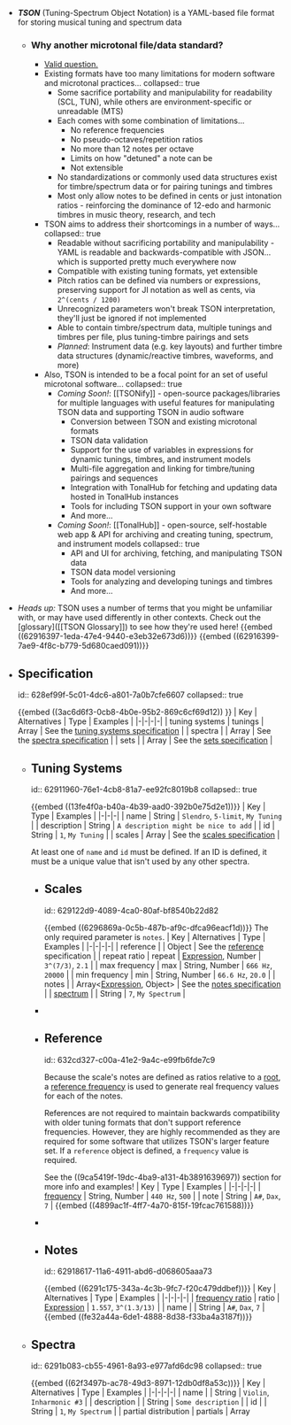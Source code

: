 - ***TSON*** (Tuning-Spectrum Object Notation) is a YAML-based file format for storing musical tuning and spectrum data
	- ### Why another microtonal file/data standard?
		- [Valid question.](((629168a2-5251-438a-983c-1c1a993aeaeb)))
		- Existing formats have too many limitations for modern software and microtonal practices...
		  collapsed:: true
			- Some sacrifice portability and manipulability for readability (SCL, TUN), while others are environment-specific or unreadable (MTS)
			- Each comes with some combination of limitations...
				- No reference frequencies
				- No pseudo-octaves/repetition ratios
				- No more than 12 notes per octave
				- Limits on how "detuned" a note can be
				- Not extensible
			- No standardizations or commonly used data structures exist for timbre/spectrum data or for pairing tunings and timbres
			- Most only allow notes to be defined in cents or just intonation ratios - reinforcing the dominance of 12-edo and harmonic timbres in music theory, research, and tech
		- TSON aims to address their shortcomings in a number of ways...
		  collapsed:: true
			- Readable without sacrificing portability and manipulability - YAML is readable and backwards-compatible with JSON... which is supported pretty much everywhere now
			- Compatible with existing tuning formats, yet extensible
			- Pitch ratios can be defined via numbers or expressions, preserving support for JI notation as well as cents, via `2^(cents / 1200)`
			- Unrecognized parameters won't break TSON interpretation, they'll just be ignored if not implemented
			- Able to contain timbre/spectrum data, multiple tunings and timbres per file, plus tuning-timbre pairings and sets
			- *Planned*: Instrument data (e.g. key layouts) and further timbre data structures (dynamic/reactive timbres, waveforms, and more)
		- Also, TSON is intended to be a focal point for an set of useful microtonal software...
		  collapsed:: true
			- *Coming Soon!*: [[TSONify]] - open-source packages/libraries for multiple languages with useful features for manipulating TSON data and supporting TSON in audio software
				- Conversion between TSON and existing microtonal formats
				- TSON data validation
				- Support for the use of variables in expressions for dynamic tunings, timbres, and instrument models
				- Multi-file aggregation and linking for timbre/tuning pairings and sequences
				- Integration with TonalHub for fetching and updating data hosted in TonalHub instances
				- Tools for including TSON support in your own software
				- And more...
			- *Coming Soon!*: [[TonalHub]] - open-source, self-hostable web app & API for archiving and creating tuning, spectrum, and instrument models
			  collapsed:: true
				- API and UI for archiving, fetching, and manipulating TSON data
				- TSON data model versioning
				- Tools for analyzing and developing tunings and timbres
				- And more...
- *Heads up:* TSON uses a number of terms that you might be unfamiliar with, or may have used differently in other contexts. Check out the [glossary]([[TSON Glossary]]) to see how they're used here!
  {{embed ((62916397-1eda-47e4-9440-e3eb32e673d6))}}
  {{embed ((62916399-7ae9-4f8c-b779-5d680caed091))}}
- ## Specification
  id:: 628ef99f-5c01-4dc6-a801-7a0b7cfe6607
  collapsed:: true
  
  {{embed ((3ac6d6f3-0cb8-4b0e-95b2-869c6cf69d12)) }}
  | Key | Alternatives | Type | Examples |
  |-|-|-|-|
  | tuning systems | tunings | Array <Object> | See the [tuning systems specification](((62911960-76e1-4cb8-81a7-ee92fc8019b8))) |
  | spectra | | Array <Object> | See the [spectra specification](((6291b083-cb55-4961-8a93-e977afd6dc98))) |
  | sets | | Array <Object> | See the [sets specification](((6291b0c2-024a-45e7-86dc-4d149993c94e))) |
	- ## Tuning Systems
	  id:: 62911960-76e1-4cb8-81a7-ee92fc8019b8
	  collapsed:: true
	  
	  {{embed ((13fe4f0a-b40a-4b39-aad0-392b0e75d2e1))}}
	  | Key | Type | Examples |
	  |-|-|-|
	  | name | String | `Slendro`, `5-limit`, `My Tuning` |
	  | description | String | `A description might be nice to add` |
	  | id | String | `1`, `My Tuning` |
	  | scales | Array <Object> | See the [scales specification](((629122d9-4089-4ca0-80af-bf8540b22d82))) |
	  
	  At least one of `name` and `id` must be defined. If an ID is defined, it must be a unique value that isn't used by any other spectra.
		- ## Scales
		  id:: 629122d9-4089-4ca0-80af-bf8540b22d82
		  
		  {{embed ((6296869a-0c5b-487b-af9c-dfca96eacf1d))}} 
		  The only required parameter is `notes`.
		  | Key | Alternatives | Type | Examples |
		  |-|-|-|-|
		  | reference | | Object | See the [reference](((632cd327-c00a-41e2-9a4c-e99fb6fde7c9))) specification |
		  | repeat ratio | repeat | [Expression](((629146bc-6e1e-4a00-b2a0-5c205cfb23c6))), Number | `3^(7/3)`, `2.1` |
		  | max frequency | max | String, Number | `666 Hz`, `20000` |
		  | min frequency | min | String, Number | `66.6 Hz`, `20.0` |
		  | notes | | Array<[Expression](((629146bc-6e1e-4a00-b2a0-5c205cfb23c6))), Object> | See the [notes specification](((62918617-11a6-4911-abd6-d068605aaa73))) |
		  | [spectrum](((62f2aa52-4de4-4e95-8e5a-a90fa4f99e4e))) | | String | `7`, `My Spectrum` |
		-
		- ## Reference
		  id:: 632cd327-c00a-41e2-9a4c-e99fb6fde7c9
		  
		  Because the scale's notes are defined as ratios relative to a [root](((62919617-9d52-416c-be4f-c72edbbbda0f))), a [reference frequency](((62919254-679c-4edd-aacc-105fc45c85b2))) is used to generate real frequency values for each of the notes.
		  
		  References are not required to maintain backwards compatibility with older tuning formats that don't support reference frequencies. However, they are highly recommended as they are required for some software that utilizes TSON's larger feature set. If a `reference` object is defined, a `frequency` value is required.
		  
		  See the ((9ca5419f-19dc-4ba9-a131-4b3891639697)) section for more info and examples!
		  | Key | Type | Examples |
		  |-|-|-|-|
		  | [frequency](((62918b58-f893-48c9-b530-4102f7f3c173))) | String, Number | `440 Hz`, `500` |
		  | note | String | `A#`, `Dax`, `7` |
		  {{embed ((4899ac1f-4ff7-4a70-815f-19fcac761588))}}
		-
		- ## Notes
		  id:: 62918617-11a6-4911-abd6-d068605aaa73
		  
		  {{embed ((6291c175-343a-4c3b-9fc7-f20c479ddbef))}} 
		  | Key | Alternatives | Type | Examples |
		  |-|-|-|-|
		  | [frequency ratio](((62918b58-f893-48c9-b530-4102f7f3c173))) | ratio | [Expression](((629146bc-6e1e-4a00-b2a0-5c205cfb23c6))) | `1.557`, `3^(1.3/13)` |
		  | name | | String | `A#`, `Dax`, `7` |
		  {{embed ((fe32a44a-6de1-4888-8d38-f33ba4a3187f))}}
	- ## Spectra
	  id:: 6291b083-cb55-4961-8a93-e977afd6dc98
	  collapsed:: true
	  
	  {{embed ((62f3497b-ac78-49d3-8971-12db0df8a53c))}}
	  | Key | Alternatives | Type | Examples |
	  |-|-|-|-|
	  | name | | String | `Violin`, `Inharmonic #3` |
	  | description | | String | `Some description` |
	  | id | | String | `1`, `My Spectrum` |
	  | partial distribution | partials | Array <Object> | See the [partials specification](((629122d9-4089-4ca0-80af-bf8540b22d82))) |
	  
	  At least one of `name` and `id` must be defined. If an ID is defined, it must be a unique value that isn't used by any other spectra.
		- ## Partial Distribution
		  
		  The **partials** array contains the spectrum's [partial distribution](((629bee65-cf76-4a03-a0e9-4862024c7d4e))).
		  
		  Each partial is represented by an object containing a [frequency ratio](((62918b58-f893-48c9-b530-4102f7f3c173))) and an [amplitude weight](((63111de0-f636-40c4-8c5f-da2c9164619b))).
		  | Key | Alternatives | Type |
		  |-|-|-|
		  | frequency ratio | ratio | [Expression](((629146bc-6e1e-4a00-b2a0-5c205cfb23c6))) |
		  | amplitude weight | weight | [Expression](((629146bc-6e1e-4a00-b2a0-5c205cfb23c6))) |
	- ## Sets
	  id:: 6291b0c2-024a-45e7-86dc-4d149993c94e
	  collapsed:: true
	  
	  {{embed ((63113e04-b1ed-4f89-b615-b012672760d2))}}
	  | Key | Type | Examples |
	  |-|-|-|-|
	  | name | String | `Composition 5` |
	  | description | String | `Some description` |
	  | members | Array <Object> | See the [set members specification](((63113f49-888a-4948-b896-b7448242a854))) |
		- ## Set Members
		  id:: 63113f49-888a-4948-b896-b7448242a854
		  
		  Set members can reference a tuning system, a spectrum, or both.
		  
		  If both are defined, you can also provide a boolean, `override scale spectra`, which determines whether the spectrum defined in the set member should be used instead of any spectra that are declared in the tuning's scales.
		  
		  To include a spectrum or tuning in a set, the tuning or spectra must be defined in their respective arrays, and you must reference its `id` parameter, which must be a unique value.
		  
		  | Key | Alternatives | Type | Examples |
		  |-|-|-|-|
		  | tuning system | tuning | String | `1`, `My Special Tuning` |
		  | spectrum | | String | `1`, `My Special Spectrum` |
		  | override scale spectra | | Boolean | `true`, `false` |
	- ### Example TSONs
	  collapsed:: true
		- ```yaml
		  Tuning Systems
		    - name: 12edo
		      scales
		        - reference frequency: 440 hz
		          repeat ratio: 2.0
		          notes
		            - frequency ratio: 1
		              name: A
		            - ratio: 2^(1/12)
		              name: [ A#, Bb ]
		            # etc...
		    - name: JI - BP-edo
		      scales
		        - reference: 440
		          repeat: 2
		          max frequency: 880 hz
		          notes
		            - ratio: 3/2
		            	name: ref
		            - [ 4/3, 5/3 ]
		            # etc...
		        - reference: 880
		          repeat: 3
		          min: 880
		          notes
		            - 3^(1/13)
		            # etc...
		  
		  Spectra
		    - name: harmonic
		      overtones
		        - frequency ratio: 1
		          amplitude weight: 1
		        - ratio: 2
		          weight: 1/2
		        # etc...
		      # TBD
		      # - noise profile
		  
		  Instruments
		    # TBD
		    
		  Sets
		    # TBD
		  ```
- ## Understanding and Using TSON
  id:: 6291b7d7-25fc-4c5b-9a69-31565e1b89d8
  collapsed:: true
	- TSON is designed to hold [Tuning Systems](((62911960-76e1-4cb8-81a7-ee92fc8019b8))), [Spectra](((6291b083-cb55-4961-8a93-e977afd6dc98))), and [Sets](((6291b0c2-024a-45e7-86dc-4d149993c94e)))
	  id:: 3ac6d6f3-0cb8-4b0e-95b2-869c6cf69d12
	  
	  At the top level, TSON is just arrays of each.
	- ### Understanding Tuning Systems and Scales
	  id:: 9ca5419f-19dc-4ba9-a131-4b3891639697
	  collapsed:: true
		- In TSON, tuning systems are made of [scales](((629122d9-4089-4ca0-80af-bf8540b22d82))), and scales are made of [notes](((62918617-11a6-4911-abd6-d068605aaa73))).
		  id:: 13fe4f0a-b40a-4b39-aad0-392b0e75d2e1
		- Scales are functional and generative in the sense that notes are defined in relation to a [root](((62919617-9d52-416c-be4f-c72edbbbda0f))), and a [reference frequency](((62919254-679c-4edd-aacc-105fc45c85b2))) is used to generate real frequency values for all of the notes.
			- *Example:*
			  ```yaml
			  Tuning System
			    - scales
			      - reference frequency: 100 hz
			        notes
			          - 1			# 100 hz
			          - 1.3		# 130 hz
			          - 1.5		# 150 hz
			          - 1.75		# 175 hz
			  ```
		- If using multiple scales in a tuning system, the scales can overlap so that their notes are interlaced.
			- *Example:*
			  ```yaml
			  Tuning System
			    - scales
			      - reference frequency: 100 hz
			        notes
			          - 1			# 100 hz
			          - 1.5		# 150 hz
			          - 1.75		# 175 hz
			  
			      - reference frequency: 80 hz
			        notes
			          - 1 		# 80 hz
			          - 1.5		# 120 hz
			          - 2			# 160 hz
			          - 2.5		# 200 hz
			  ```
	- ### Understanding Scale Parameters
	  collapsed:: true
		- Scales can be made to repeat at a given ratio to the [root](((62919617-9d52-416c-be4f-c72edbbbda0f))) - the [repeat ratio](((6291924c-5500-456e-9cca-6a138f6e16c6))) then becomes the new root. This happens in both directions along the frequency spectrum - both increasing and decreasing in pitch.
			- *Example:*
			  ```yaml
			  Tuning System
			    - scales
			      - reference frequency: 100 hz
			        repeat ratio: 2
			        notes
			          - 1			# ... 50 hz, 100 hz, 200 hz, 400 hz ...
			          - 1.5		# ... 75 hz, 150 hz, 300 hz, 600 hz ...
			          - 1.75		# ... 87.5 hz, 175 hz, 350 hz, 700 hz ...
			  ```
		- By providing [minimum](((6296c474-695c-450e-9ecb-d0c2fac4ad30))) and [maximum](((6291bc28-1b8c-4517-b0b8-d8a6d001ce91))) frequencies for a scale, you can limit the frequency range that notes will be generated for. This way, you can prevent overlapping scales.
			- *Example:*
			  ```yaml
			  Tuning System
			    - scales
			      - reference: 100 hz
			        min: 300 hz
			        repeat: 2.0
			        notes
			          - 1.0		# 400 hz, 800 hz, 1600 hz, 3200 hz ...
			          - 1.5		# 300 hz, 600 hz, 1200 hz, 2400 hz ...
			          - 1.75		# 350 hz, 700 hz, 1400 hz, 2800 hz ...
			      - reference: 80
			        max: 300
			        repeat: 2.5
			        notes
			          - 1			# ... 32 hz, 80 hz, 200 hz
			          - 1.5		# ... 48 hz, 120 hz, 300 hz
			          - 2			# ... 64 hz, 160 hz
			  ```
		- If a repeat ratio is provided but min/max values are not, the scale could be repeated to cover any frequency range (whether toward $$\infty$$, the infinite regression of the asymptote at $$0$$, or both).
		- If a [note](((62919243-8c47-4050-b49c-ca654d73e36b))) is not provided in the reference object, the reference frequency will be set to the scale's root (ie, ratio `1.0`) that note [frequency ratios](((62918b58-f893-48c9-b530-4102f7f3c173))) are based on.
		  id:: 4899ac1f-4ff7-4a70-815f-19fcac761588
			- *Warning:* If a note with a frequency ratio of `1` is not defined, then a note will not exist there, nor at repeat intervals. If a reference note isn't defined either, then the scale's notes will be centered around a root and reference pitch that doesn't exist as a note.
			  
			  This may be desirable for some tunings, but many tunings will need a note with a frequency ratio of  `1`.
		- An optional [spectrum](((62f2aa52-4de4-4e95-8e5a-a90fa4f99e4e))) parameter can be provided as well, which must reference the ID of a spectrum that's defined in the `spectra` array.
			- This is intended to enable different scales within the same tuning system to be used with different spectra, enabling multi-scale as well as multi-spectra tuning systems.
	- ### Understanding Notes
	  collapsed:: true
		- The only requirement for a note is a [frequency ratio](((62918b58-f893-48c9-b530-4102f7f3c173))), which can be defined using either a number (integer or float) or a valid [expression](((629146bc-6e1e-4a00-b2a0-5c205cfb23c6))) that resolves to a real number greater than zero.
		  id:: 6291c175-343a-4c3b-9fc7-f20c479ddbef
		- While note names are optional, they're required to be used as a scale's [reference note](((62919243-8c47-4050-b49c-ca654d73e36b))), and possibly for some [[TSONify]] functionalities as well.
		  id:: fe32a44a-6de1-4888-8d38-f33ba4a3187f
		  
		  If some or all of a scale's notes don't need a note name, you can just use an array of number and expression strings - you can even use bracket notation arrays as entries in the notes array!
		  *Example:*
		  ```yaml
		  # The two scales below are the same
		  #
		  # This is a valid, if minimal, TSON file
		  
		  Tuning Systems
		    - scales
		        - notes: [ 1, 1.5^(1/4), 1.5^(2/4), 1.5^(3/4) ]
		          reference frequency: 100
		        - notes
		            - ratio: 1.5^(1/4)
		              name: B
		            - 1.5^(3/4)
		            - [ 1, 1.5^(2/4) ]
		          reference frequency: 100
		  ```
	- ### Understanding Spectra and Partial Distributions
	  collapsed:: true
		- [Spectra](((62f2aa52-4de4-4e95-8e5a-a90fa4f99e4e))) are used to store various information that can be used to recreate a sound or tone. This could be an instrument tone or virtually any sound.
		  {{embed ((62f3497b-755b-44c8-8a08-30d90eef5453))}}
		- Techniques such as additive synthesis or spectral modelling synthesis can be used with this data to recreate the sound described by this data.
		- {{embed ((62f3497b-5de1-4bd2-9d5c-2185c8957281))}}
		- Partial distributions store information about various partials (aka overtones) that comprise a sound. Typically, they are used to store the most prominent partials in a sound, but there isn't a limit to the number of partial that can be stored.
		- Partials are represented by a [frequency ratio](((62918b58-f893-48c9-b530-4102f7f3c173))) (similar to the frequency ratios of notes) and an [amplitude weight](((63111de0-f636-40c4-8c5f-da2c9164619b))) (similar to the frequency ratios of notes).
			- Amplitude weights define the relative power of a partial, compared to the other partials in the distribution. Ie, given two partials, the partial with the larger value for its amplitude weight will be louder than the partial with a smaller amplitude.
			- Typically, the amplitude weights in a partial distribution will be normalized so that they sum to `1.0`. Thus, amplitude weights determine how each partial will comprise the sound's overall loudness when combined.
			- Amplitude weights do not, however, determine the overall loudness of the sound. A partial distribution with a given set of amplitude weights can be used to represent very quiet as well as very loud sounds. The relative loudness between partials would be consistent, though.
- ## Include TSON Support in Your Own Software
  collapsed:: true
	- Coming Soon (once [specifications](((628ef99f-5c01-4dc6-a801-7a0b7cfe6607))) and [[TSONify]] are further developed)
- ## Get Involved
  collapsed:: true
  id:: 628ef99f-655c-4c4d-a9de-a3455a919704
	- **Is TSON missing something?** Do you have an idea that could make TSON more useful, interoperable, or accessible? Please leave a [github issue](https://github.com/spectral-discord/TSON/issues)!
	-
	- **Community!** I'd love for collaborators and contributors for TSON and Spectral Discord. The ideal would be for this to be a community-led project.
		- I'll be setting up a chat server soon... I'd prefer something open-source/secure like [Matrix](https://matrix.org/) or [Cwtch](https://cwtch.im/), but might succumb to Discord for accessibility.
	-
	- **Translating!** I'd like to get this Knowledge Garden translated as it becomes more stable. If you'd like to help translate it to any language, get it touch!
	-